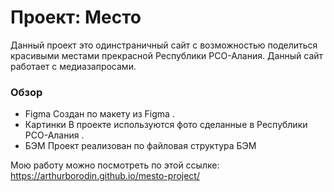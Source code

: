 # Проект: Место
Данный проект это одинстраничный сайт с возможностью поделиться красивыми местами прекрасной Республики РСО-Алания. Данный сайт работает с медиазапросами.
### Обзор

* Figma
Создан по макету из Figma .
* Картинки
В проекте используются фото сделанные в Республики РСО-Алания .
* БЭМ
Проект реализован по файловая структура БЭМ


Мою работу можно посмотреть  по этой ссылке: https://arthurborodin.github.io/mesto-project/

